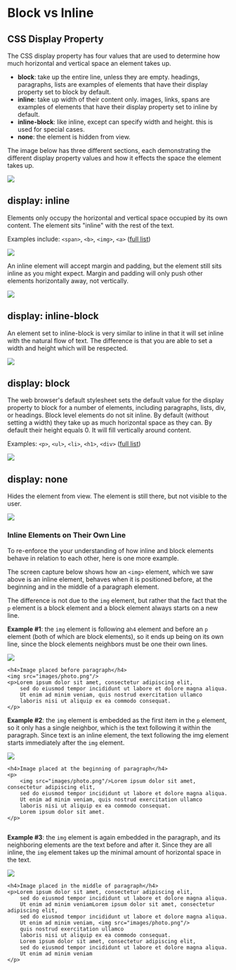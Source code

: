 # Block vs Inline

## CSS Display Property

The CSS display property has four values that are used to determine how much horizontal and vertical space an element takes up.

* **block**: take up the entire line, unless they are empty. headings, paragraphs, lists are examples of elements that have their display property set to block by default. 
* **inline**: take up width of their content only. images, links, spans are examples of elements that have their display property set to inline by default.
* **inline-block**: like inline, except can specify width and height. this is used for special cases.
* **none**: the element is hidden from view.

The image below has three different sections, each demonstrating the different display property values and how it effects the space the element takes up.

![](../../.gitbook/assets/image%20%2835%29.png)

## display: inline

Elements only occupy the horizontal and vertical space occupied by its own content. The element sits "inline" with the rest of the text.

Examples include: `<span>`, `<b>`, `<img>`, `<a>` \([full list](https://developer.mozilla.org/en-US/docs/Web/HTML/Inline_elements)\)

![](../../.gitbook/assets/image%20%28128%29.png)

An inline element will accept margin and padding, but the element still sits inline as you might expect. Margin and padding will only push other elements horizontally away, not vertically.

![](../../.gitbook/assets/image%20%28144%29.png)

## display: inline-block

An element set to inline-block is very similar to inline in that it will set inline with the natural flow of text. The difference is that you are able to set a width and height which will be respected.

![](../../.gitbook/assets/image%20%2870%29.png)

## display: block

The web browser's default stylesheet sets the default value for the display property to block for a number of elements, including paragraphs, lists, div, or headings. Block level elements do not sit inline. By default \(without setting a width\) they take up as much horizontal space as they can. By default their height equals 0. It will fill vertically around content.

Examples: `<p>`, `<ul>`, `<li>`, `<h1>`, `<div>` \([full list](https://developer.mozilla.org/en-US/docs/Web/HTML/Block-level_elements)\)

![](../../.gitbook/assets/image%20%28107%29.png)

## display: none

Hides the element from view. The element is still there, but not visible to the user.

![](../../.gitbook/assets/image%20%2898%29.png)



### Inline Elements on Their Own Line

To re-enforce the your understanding of how inline and block elements behave in relation to each other, here is one more example.

The screen capture below shows how an `<img>` element, which we saw above is an inline element, behaves when it is positioned before, at the beginning and in the middle of a paragraph element. 

The difference is not due to the `img` element, but rather that the fact that the `p` element is a block element and a block element always starts on a new line. 

**Example \#1**: the `img` element is following a`h4` element and before an `p` element \(both of which are block elements\), so it ends up being on its own line, since the block elements neighbors must be one their own lines.

![](../../.gitbook/assets/image%20%28241%29.png)

```markup
<h4>Image placed before paragraph</h4>
<img src="images/photo.png"/>
<p>Lorem ipsum dolor sit amet, consectetur adipiscing elit, 
    sed do eiusmod tempor incididunt ut labore et dolore magna aliqua. 
    Ut enim ad minim veniam, quis nostrud exercitation ullamco 
    laboris nisi ut aliquip ex ea commodo consequat.  
</p>
```

**Example \#2**: the `img` element is embedded as the first item in the `p` element, so it only has a single neighbor, which is the text following it within the paragraph. Since text is an inline element, the text following the img element starts immediately after the `img` element.

![](../../.gitbook/assets/image%20%28214%29.png)

```markup
<h4>Image placed at the beginning of paragraph</h4>
<p>
    <img src="images/photo.png"/>Lorem ipsum dolor sit amet, consectetur adipiscing elit, 
    sed do eiusmod tempor incididunt ut labore et dolore magna aliqua. 
    Ut enim ad minim veniam, quis nostrud exercitation ullamco 
    laboris nisi ut aliquip ex ea commodo consequat. 
    Lorem ipsum dolor sit amet. 
</p>
    
```

**Example \#3**: the `img` element is again embedded in the paragraph, and its neighboring elements are the text before and after it. Since they are all inline, the `img` element takes up the minimal amount of horizontal space in the text.

![](../../.gitbook/assets/image%20%28216%29.png)

```markup
<h4>Image placed in the middle of paragraph</h4>
<p>Lorem ipsum dolor sit amet, consectetur adipiscing elit, 
    sed do eiusmod tempor incididunt ut labore et dolore magna aliqua. 
    Ut enim ad minim veniamLorem ipsum dolor sit amet, consectetur adipiscing elit, 
    sed do eiusmod tempor incididunt ut labore et dolore magna aliqua. 
    Ut enim ad minim veniam, <img src="images/photo.png"/>
    quis nostrud exercitation ullamco 
    laboris nisi ut aliquip ex ea commodo consequat.
    Lorem ipsum dolor sit amet, consectetur adipiscing elit, 
    sed do eiusmod tempor incididunt ut labore et dolore magna aliqua. 
    Ut enim ad minim veniam 
</p>
```

